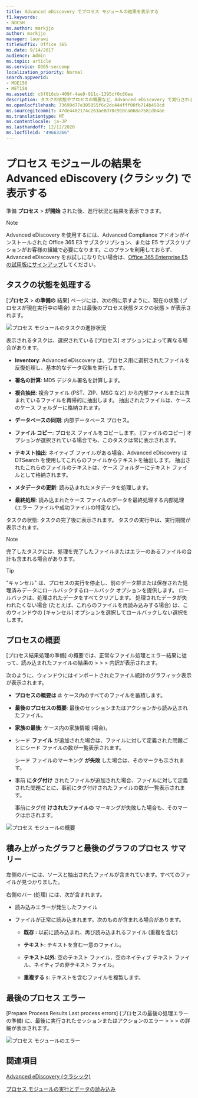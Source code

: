 ```yaml
---
title: Advanced eDiscovery でプロセス モジュールの結果を表示する
f1.keywords:
- NOCSH
ms.author: markjjo
author: markjjo
manager: laurawi
titleSuffix: Office 365
ms.date: 9/14/2017
audience: Admin
ms.topic: article
ms.service: O365-seccomp
localization_priority: Normal
search.appverid:
- MOE150
- MET150
ms.assetid: c6f016cb-409f-4ae9-911c-1395cf0c86ea
description: タスクの状態やプロセスの概要など、Advanced eDiscovery で実行されるプロセス モジュールの結果を見つける方法について説明します。
ms.openlocfilehash: 73699d77e305055f6c2dc444fff00fb714b458cd
ms.sourcegitcommit: 47de4402174c263ae8d70c910ca068a7581d04ae
ms.translationtype: MT
ms.contentlocale: ja-JP
ms.lasthandoff: 12/12/2020
ms.locfileid: "49663266"
---
```

# <a name="view-process-module-results-in-advanced-ediscovery-classic"></a>プロセス モジュールの結果を Advanced eDiscovery (クラシック) で表示する

準備 **プロセス** \> **が開始** された後、進行状況と結果を表示できます。 
  
> [!NOTE]
> Advanced eDiscovery を使用するには、Advanced Compliance アドオンがインストールされた Office 365 E3 サブスクリプション、または E5 サブスクリプションがお客様の組織で必要になります。このプランを利用しておらず、Advanced eDiscovery をお試しになりたい場合は、[Office 365 Enterprise E5 の試用版にサインアップ](https://go.microsoft.com/fwlink/p/?LinkID=698279)してください。 
  
## <a name="process-task-status"></a>タスクの状態を処理する

[**プロセス** \> **の準備の** 結果] ページには、次の例に示すように、現在の状態 (プロセスが現在実行中の場合) または最後のプロセス状態タスクの状態 \> が表示されます。
  
![プロセス モジュールのタスクの進捗状況](../media/9430f9e7-a4dd-47c7-ac2e-2c6a60fc948b.png)
  
表示されるタスクは、選択されている [プロセス] オプションによって異なる場合があります。 
  
- **Inventory**: Advanced eDiscovery は、プロセス用に選択されたファイルを反復処理し、基本的なデータ収集を実行します。
    
- **署名の計算**: MD5 デジタル署名を計算します。
    
- **複合抽出**: 複合ファイル (PST、ZIP、MSG など) から内部ファイルまたは含まれているファイルを再帰的に抽出します。 抽出されたファイルは、ケースのケース フォルダーに格納されます。
    
- **データベースの同期**: 内部データベース プロセス。
    
- **ファイル コピー**: プロセス ファイルをコピーします。 [ファイルのコピー] オプションが選択されている場合でも、このタスクは常に表示されます。
    
- **テキスト抽出**: ネイティブ ファイルがある場合、Advanced eDiscovery は DTSearch を使用してこれらのファイルからテキストを抽出します。 抽出されたこれらのファイルのテキストは、ケース フォルダーにテキスト ファイルとして格納されます。
    
- **メタデータの更新**: 読み込まれたメタデータを処理します。 
    
- **最終処理**: 読み込まれたケース ファイルのデータを最終処理する内部処理 (エラー ファイルや成功ファイルの特定など)。 
    
タスクの状態: タスクの完了後に表示されます。 タスクの実行中は、実行期間が表示されます。
  
> [!NOTE]
> 完了したタスクには、処理を完了したファイルまたはエラーのあるファイルの合計も含まれる場合があります。 
  
> [!TIP]
> "キャンセル" は、プロセスの実行を停止し、前のデータ群または保存された処理済みデータにロールバックするロールバック オプションを提供します。 ロールバックは、処理されたデータをすべてクリアします。 処理されたデータが失われたくない場合 (たとえば、これらのファイルを再読み込みする場合) は、このウィンドウの [キャンセル] オプションを選択してロールバックしない選択をします。 
  
## <a name="process-summary"></a>プロセスの概要

[プロセス結果処理の準備] の概要では、正常なファイル処理とエラー結果に従って、読み込まれたファイルの結果の \> \> \> 内訳が表示されます。
  
次のように、ウィンドウにはインポートされたファイル統計のグラフィック表示が表示されます。
  
- **プロセスの概要は** d: ケース内のすべてのファイルを蓄積します。
    
- **最後のプロセスの概要**: 最後のセッションまたはアクションから読み込まれたファイル。 
    
- **家族の最後**: ケース内の家族情報 (場合)。
    
- シード **ファイル** が追加された場合は、ファイルに対して定義された問題ごとにシード ファイルの数が一覧表示されます。 
    
    シード ファイルのマーキング **が失敗** した場合は、そのマークも示されます。 
    
- 事前 **にタグ付け** されたファイルが追加された場合、ファイルに対して定義された問題ごとに、事前にタグ付けされたファイルの数が一覧表示されます。 
    
    事前にタグ付 **けされたファイルの** マーキングが失敗した場合も、そのマークは示されます。 
    
![プロセス モジュールの概要](../media/2086a691-9e3d-4117-beb2-a5c3a9a4cc94.png)
  
## <a name="process-summary-accumulated-and-last-charts"></a>積み上がったグラフと最後のグラフのプロセス サマリー

左側のバーには、ソースと抽出されたファイルが含まれています。すべてのファイルが見つかりました。 
  
右側のバー (処理) には、次が含まれます。
  
- 読み込みエラーが発生したファイル
    
- ファイルが正常に読み込まれます。次のものが含まれる場合があります。 
    
  - **既存 :** 以前に読み込まれ、再び読み込まれるファイル (重複を含む)
    
  - **テキスト**: テキストを含む一意のファイル。
    
  - **テキスト以外**: 空のテキスト ファイル、空のネイティブ テキスト ファイル、ネイティブの非テキスト ファイル。 
    
  - **重複する** s: テキストを含むファイルを複製します。
    
## <a name="last-process-errors"></a>最後のプロセス エラー

[Prepare Process Results Last process errors] (プロセスの最後の処理エラーの準備) に、最後に実行されたセッションまたはアクションのエラー \> \> \> の詳細が表示されます。
  
![プロセス モジュールのエラー](../media/4771d0f4-4217-445a-9ba4-8b6541c5ad09.png)
  
## <a name="see-also"></a>関連項目

[Advanced eDiscovery (クラシック)](office-365-advanced-ediscovery.md)
  
[プロセス モジュールの実行とデータの読み込み](run-the-process-module-and-load-data-in-advanced-ediscovery.md)

